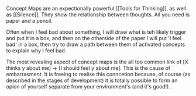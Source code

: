 Concept Maps are an expectionally powerful [[Tools for Thinking]], as well as [[Silence]]. They show the relationship between thoughts. All you need is paper and a pencil. 

Often when I feel bad about something, I will draw what is teh likely trigger and put it in a box, and then on the otherside of the paper I will put 'I feel bad' in  a box, then try to draw a path between them of activated concepts to explain why I feel bad. 

The most revealing aspect of concept maps is the all too common link of [X thinks y about me] -> [I should feel y about me]. This is the cause of embarrasment. It is freeing to realise this conncetion because, of course (as described in the stages of development) it is totally possible to form an opion of yourself separate from your environment's (and it's good!).

